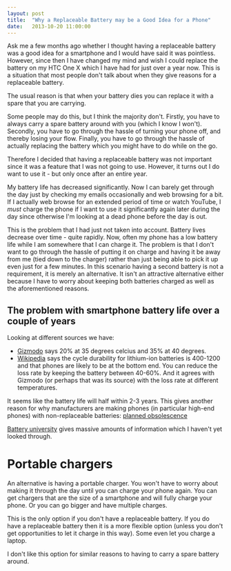 ```yaml
---
layout: post
title:  "Why a Replaceable Battery may be a Good Idea for a Phone"
date:   2013-10-20 11:00:00
---
```


Ask me a few months ago whether I thought having a replaceable battery was a good idea for a smartphone and I would have said it was pointless. However, since then I have changed my mind and wish I could replace the battery on my HTC One X which I have had for just over a year now. This is a situation that most people don't talk about when they give reasons for a replaceable battery.

The usual reason is that when your battery dies you can replace it with a spare that you are carrying.

Some people may do this, but I think the majority don't. Firstly, you have to always carry a spare battery around with you (which I know I won't). Secondly, you have to go through the hassle of turning your phone off, and thereby losing your flow. Finally, you have to go through the hassle of actually replacing the battery which you might have to do while on the go.

Therefore I decided that having a replaceable battery was not important since it was a feature that I was not going to use. However, it turns out I do want to use it - but only once after an entire year.

My battery life has decreased significantly. Now I can barely get through the day just by checking my emails occasionally and web browsing for a bit. If I actually web browse for an extended period of time or watch YouTube, I *must* charge the phone if I want to use it significantly again later during the day since otherwise I'm looking at a dead phone before the day is out.

This is the problem that I had just not taken into account. Battery lives decrease over time - quite rapidly. Now, often my phone has a low battery life while I am somewhere that I can charge it. The problem is that I don't want to go through the hassle of putting it on charge and having it be away from me (tied down to the charger) rather than just being able to pick it up even just for a few minutes. In this scenario having a second battery is not a requirement, it is merely an alternative. It isn't an attractive alternative either because I have to worry about keeping both batteries charged as well as the aforementioned reasons.

## The problem with smartphone battery life over a couple of years

Looking at different sources we have:

* [Gizmodo][gizmodo] says 20% at 35 degrees celcius and 35% at 40 degrees.
* [Wikipedia][wikipedia] says the cycle durability for lithium-ion batteries is 400-1200 and that phones are likely to be at the bottom end. You can reduce the loss rate by keeping the battery between 40-60%. And it agrees with Gizmodo (or perhaps that was its source) with the loss rate at different temperatures.

It seems like the battery life will half within 2-3 years. This gives another reason for why manufacturers are making phones (in particular high-end phones) with non-replaceable batteries: [planned obsolescence][planned-replacement]

[Battery university][battery-uni] gives massive amounts of information which I haven't yet looked through.

# Portable chargers

An alternative is having a portable charger. You won't have to worry about making it through the day until you can charge your phone again. You can get chargers that are the size of a smartphone and will fully charge your phone. Or you can go bigger and have multiple charges.

This is the only option if you don't have a replaceable battery. If you do have a replaceable battery then it is a more flexible option (unless you don't get opportunities to let it charge in this way). Some even let you charge a laptop.

I don't like this option for similar reasons to having to carry a spare battery around.


[gizmodo]: http://gizmodo.com/how-to-take-care-of-your-smartphone-battery-the-right-w-513217256
[wikipedia]: https://en.wikipedia.org/wiki/Lithium-ion_battery
[battery-uni]: http://batteryuniversity.com/learn/article/how_to_prolong_lithium_based_batteries
[planned-replacement]: https://en.wikipedia.org/wiki/Planned_obsolescence

